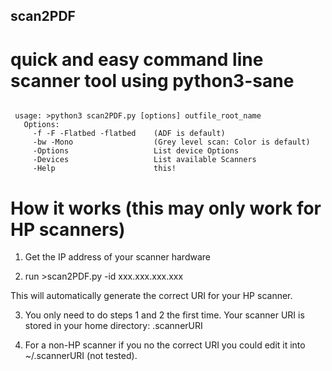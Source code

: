 ## scan2PDF
# quick and easy command line scanner tool using python3-sane

```

 usage: >python3 scan2PDF.py [options] outfile_root_name 
   Options:
     -f -F -Flatbed -flatbed    (ADF is default)
     -bw -Mono                  (Grey level scan: Color is default)
     -Options                   List device Options
     -Devices                   List available Scanners
     -Help                      this!
```

# How it works (this may only work for HP scanners)

1. Get the IP address of your scanner hardware

2. run >scan2PDF.py -id xxx.xxx.xxx.xxx

This will automatically generate the correct URI for your HP scanner. 

3. You only need to do steps 1 and 2 the first time.   Your scanner URI is stored in 
your home directory: .scannerURI

4. For a non-HP scanner if you no the correct URI you could edit it into ~/.scannerURI (not tested). 

